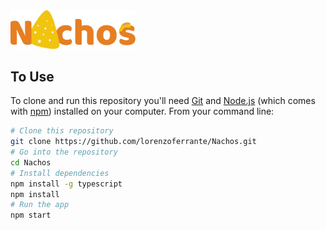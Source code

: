 <img src="https://github.com/lorenzoferrante/Nachos/blob/master/static/nachos_logo_2.png" width=200 />

## To Use

To clone and run this repository you'll need [Git](https://git-scm.com) and [Node.js](https://nodejs.org/en/download/) (which comes with [npm](http://npmjs.com)) installed on your computer. From your command line:

```bash
# Clone this repository
git clone https://github.com/lorenzoferrante/Nachos.git
# Go into the repository
cd Nachos
# Install dependencies
npm install -g typescript
npm install
# Run the app
npm start
```
